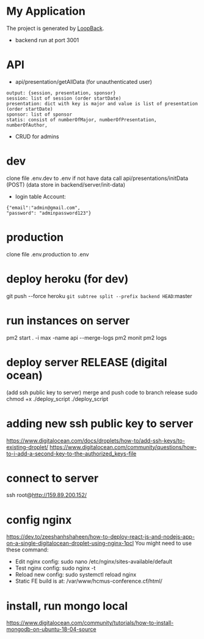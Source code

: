 # My Application

The project is generated by [LoopBack](http://loopback.io).

- backend run at port 3001

# API
- api/presentation/getAllData (for unauthenticated user)
```
output: {session, presentation, sponsor}
session: list of session (order startDate)
presentation: dict with key is major and value is list of presentation (order startDate)
sponsor: list of sponsor 
statis: consist of numberOfMajor, numberOfPresentation, numberOfAuthor,
```
- CRUD for admins

# dev 
clone file .env.dev to .env
if not have data call api/presentations/initData (POST) (data store in backend/server/init-data)

- login table Account:
```
{"email":"admin@gmail.com",
"password": "adminpassword123"}
```

# production
clone file .env.production to .env

# deploy heroku (for dev)
git push --force heroku `git subtree split --prefix backend HEAD`:master

# run instances on server
pm2 start . -i max -name api --merge-logs
pm2 monit
pm2 logs

# deploy server RELEASE (digital ocean)
(add ssh public key to server)
merge and push code to branch release
sudo chmod +x ./deploy_script
./deploy_script

# adding new ssh public key to server
https://www.digitalocean.com/docs/droplets/how-to/add-ssh-keys/to-existing-droplet/
https://www.digitalocean.com/community/questions/how-to-i-add-a-second-key-to-the-authorized_keys-file

# connect to server
ssh root@http://159.89.200.152/

# config nginx
https://dev.to/zeeshanhshaheen/how-to-deploy-react-js-and-nodejs-app-on-a-single-digitalocean-droplet-using-nginx-1pcl
You might need to use these command:
- Edit nginx config: sudo nano /etc/nginx/sites-available/default
- Test nginx config: sudo nginx -t
- Reload new config: sudo systemctl reload nginx
- Static FE build is at: /var/www/hcmus-conference.cf/html/


# install, run mongo local
https://www.digitalocean.com/community/tutorials/how-to-install-mongodb-on-ubuntu-18-04-source